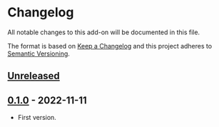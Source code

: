 # Changelog

All notable changes to this add-on will be documented in this file.

The format is based on [Keep a Changelog](https://keepachangelog.com/en/1.0.0/) and
this project adheres to [Semantic Versioning](https://semver.org/spec/v2.0.0.html).

## [Unreleased]


## [0.1.0] - 2022-11-11
- First version.

[Unreleased]: https://github.com/levoai/levoai-zap-addon/compare/v0.1.0...HEAD
[0.1.0]: https://github.com/levoai/levoai-zap-addon/compare/cb0a3eda2aa38d87406c3ff1feda9bfd747fbabc...v0.1.0
